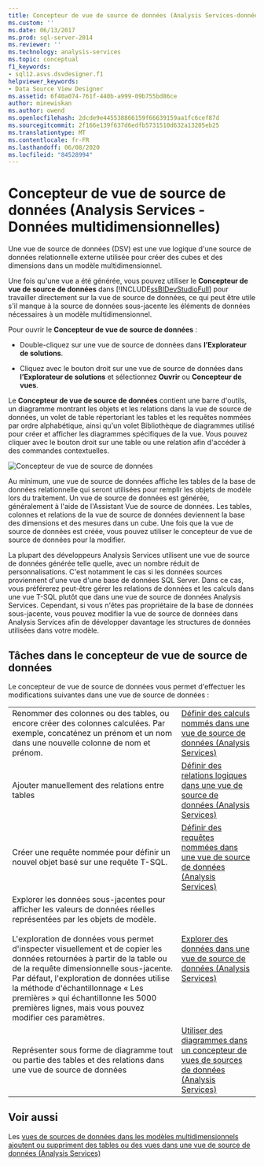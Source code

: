 ```yaml
---
title: Concepteur de vue de source de données (Analysis Services-données multidimensionnelles) | Microsoft Docs
ms.custom: ''
ms.date: 06/13/2017
ms.prod: sql-server-2014
ms.reviewer: ''
ms.technology: analysis-services
ms.topic: conceptual
f1_keywords:
- sql12.asvs.dsvdesigner.f1
helpviewer_keywords:
- Data Source View Designer
ms.assetid: 6f40a074-761f-440b-a999-09b755bd86ce
author: minewiskan
ms.author: owend
ms.openlocfilehash: 2dcde9e445538866159f66639159aa1fc6cef87d
ms.sourcegitcommit: 2f166e139f637d6edfb5731510d632a13205eb25
ms.translationtype: MT
ms.contentlocale: fr-FR
ms.lasthandoff: 06/08/2020
ms.locfileid: "84528994"
---
```

# <a name="data-source-view-designer-analysis-services---multidimensional-data"></a>Concepteur de vue de source de données (Analysis Services - Données multidimensionnelles)
  Une vue de source de données (DSV) est une vue logique d'une source de données relationnelle externe utilisée pour créer des cubes et des dimensions dans un modèle multidimensionnel.

 Une fois qu'une vue a été générée, vous pouvez utiliser le **Concepteur de vue de source de données** dans [!INCLUDE[ssBIDevStudioFull](../includes/ssbidevstudiofull-md.md)] pour travailler directement sur la vue de source de données, ce qui peut être utile s'il manque à la source de données sous-jacente les éléments de données nécessaires à un modèle multidimensionnel.

 Pour ouvrir le **Concepteur de vue de source de données** :

-   Double-cliquez sur une vue de source de données dans **l’Explorateur de solutions**.

-   Cliquez avec le bouton droit sur une vue de source de données dans **l’Explorateur de solutions** et sélectionnez **Ouvrir** ou **Concepteur de vues**.

 Le **Concepteur de vue de source de données** contient une barre d'outils, un diagramme montrant les objets et les relations dans la vue de source de données, un volet de table répertoriant les tables et les requêtes nommées par ordre alphabétique, ainsi qu'un volet Bibliothèque de diagrammes utilisé pour créer et afficher les diagrammes spécifiques de la vue. Vous pouvez cliquer avec le bouton droit sur une table ou une relation afin d'accéder à des commandes contextuelles.

 ![Concepteur de vue de source de données](media/ssas-dsvdesigner.PNG "Concepteur de vue de source de données")

 Au minimum, une vue de source de données affiche les tables de la base de données relationnelle qui seront utilisées pour remplir les objets de modèle lors du traitement. Un vue de source de données est générée, généralement à l'aide de l'Assistant Vue de source de données. Les tables, colonnes et relations de la vue de source de données deviennent la base des dimensions et des mesures dans un cube. Une fois que la vue de source de données est créée, vous pouvez utiliser le concepteur de vue de source de données pour la modifier.

 La plupart des développeurs Analysis Services utilisent une vue de source de données générée telle quelle, avec un nombre réduit de personnalisations. C'est notamment le cas si les données sources proviennent d'une vue d'une base de données SQL Server. Dans ce cas, vous préférerez peut-être gérer les relations de données et les calculs dans une vue T-SQL plutôt que dans une vue de source de données Analysis Services. Cependant, si vous n'êtes pas propriétaire de la base de données sous-jacente, vous pouvez modifier la vue de source de données dans Analysis Services afin de développer davantage les structures de données utilisées dans votre modèle.

## <a name="tasks-in-data-source-view-designer"></a>Tâches dans le concepteur de vue de source de données
 Le concepteur de vue de source de données vous permet d'effectuer les modifications suivantes dans une vue de source de données :

|||
|-|-|
|Renommer des colonnes ou des tables, ou encore créer des colonnes calculées. Par exemple, concaténez un prénom et un nom dans une nouvelle colonne de nom et prénom.|[Définir des calculs nommés dans une vue de source de données &#40;Analysis Services&#41;](multidimensional-models/define-named-calculations-in-a-data-source-view-analysis-services.md)|
|Ajouter manuellement des relations entre tables|[Définir des relations logiques dans une vue de source de données &#40;Analysis Services&#41;](multidimensional-models/define-logical-relationships-in-a-data-source-view-analysis-services.md)|
|Créer une requête nommée pour définir un nouvel objet basé sur une requête T-SQL.|[Définir des requêtes nommées dans une vue de source de données &#40;Analysis Services&#41;](multidimensional-models/define-named-queries-in-a-data-source-view-analysis-services.md)|
|Explorer les données sous-jacentes pour afficher les valeurs de données réelles représentées par les objets de modèle.<br /><br /> L'exploration de données vous permet d'inspecter visuellement et de copier les données retournées à partir de la table ou de la requête dimensionnelle sous-jacente. Par défaut, l'exploration de données utilise la méthode d'échantillonnage « Les premières » qui échantillonne les 5000 premières lignes, mais vous pouvez modifier ces paramètres.|[Explorer des données dans une vue de source de données &#40;Analysis Services&#41;](multidimensional-models/explore-data-in-a-data-source-view-analysis-services.md)|
|Représenter sous forme de diagramme tout ou partie des tables et des relations dans une vue de source de données|[Utiliser des diagrammes dans un concepteur de vues de sources de données &#40;Analysis Services&#41;](multidimensional-models/work-with-diagrams-in-data-source-view-designer-analysis-services.md)|

## <a name="see-also"></a>Voir aussi
 Les [vues de sources de données dans les modèles multidimensionnels](multidimensional-models/data-source-views-in-multidimensional-models.md) [ajoutent ou suppriment des tables ou des vues dans une vue de source de données &#40;Analysis Services&#41;](multidimensional-models/adding-or-removing-tables-or-views-in-a-data-source-view-analysis-services.md)



